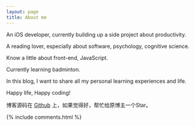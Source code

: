 ```yaml
---
layout: page
title: About me 
---
```


An iOS developer, currently building up a side project about productivity.
<p>
A reading lover, especially about software, psychology, cognitive science.
<p>
Know a little about front-end, JavaScript.

<p>
Currently learning badminton.

<p>

In this blog, I want to share all my personal learning experiences and life.

<p>

Happy life, Happy coding!

<p> 

博客源码在 <a target="_blank" href='https://github.com/leopardpan/leopardpan.github.io/'>Github</a> 上，如果觉得好，帮忙给原博主一个Star。

{% include comments.html %}



